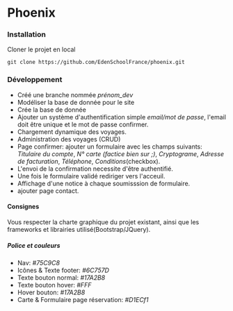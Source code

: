 # Phoenix

### Installation
Cloner le projet en local
````shell script
git clone https://github.com/EdenSchoolFrance/phoenix.git
````

### Développement
 - Créé une branche nommée *prénom_dev*
 - Modéliser la base de donnée pour le site
 - Crée la base de donnée
 - Ajouter un système d'authentification simple *email/mot de passe*, l'email doit être unique et le mot de passe confirmer.
 - Chargement dynamique des voyages.
 - Administration des voyages (CRUD)
 - Page confirmer: ajouter un formulaire avec les champs suivants: *Titulaire du compte*, *N° carte (factice bien sur ;)*, *Cryptograme*, *Adresse de facturation*, *Téléphone*, *Conditions*(checkbox).
 - L'envoi de la confirmation necessite d'être authentifié.
 - Une fois le formulaire validé rediriger vers l'acceuil.
 - Affichage d'une notice à chaque soumisssion de formulaire.
 - ajouter page contact.
 
#### Consignes
Vous respecter la charte graphique du projet existant, ainsi que les frameworks et librairies utilisé(Bootstrap/JQuery).

##### Police et couleurs
* Nav: *#75C9C8*
* Icônes & Texte footer: *#6C757D*
* Texte bouton normal: *#17A2B8*
* Texte bouton hover: *#FFF*
* Hover bouton: *#17A2B8*
* Carte & Formulaire page réservation: *#D1ECf1*